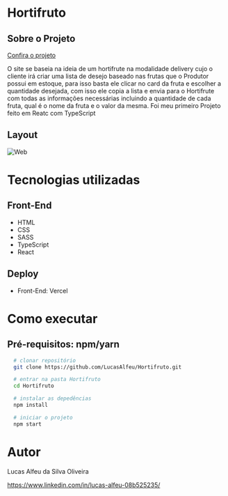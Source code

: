 # Hortifruto

## Sobre o Projeto

[Confira o projeto](https://hortifruto.vercel.app/)

O site se baseia na ideia de um hortifrute na modalidade delivery cujo o cliente irá criar uma lista de desejo baseado nas frutas que o Produtor possui em estoque, para isso basta ele clicar no card da fruta e escolher a quantidade desejada, com isso ele copia a lista e envia para o Hortifrute com todas as informações necessárias incluindo a quantidade de cada fruta, qual é o nome da fruta e o valor da mesma.
Foi meu primeiro Projeto feito em Reatc com TypeScript

## Layout 

![Web](https://github.com/LucasAlfeu/portifolio/blob/main/public/portifolioImagem/hortifruto.png)

# Tecnologias utilizadas

## Front-End

* HTML
* CSS
* SASS
* TypeScript
* React

## Deploy

* Front-End: Vercel

# Como executar

## Pré-requisitos: npm/yarn

```bash
  # clonar repositório
  git clone https://github.com/LucasAlfeu/Hortifruto.git

  # entrar na pasta Hortifruto
  cd Hortifruto

  # instalar as depedências
  npm install

  # iniciar o projeto
  npm start
```

# Autor

Lucas Alfeu da Silva Oliveira

https://www.linkedin.com/in/lucas-alfeu-08b525235/
